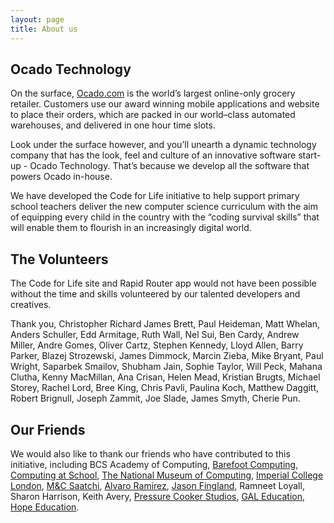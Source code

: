```yaml
---
layout: page
title: About us
---
```


## Ocado Technology
On the surface, [Ocado.com](http://www.ocado.com/) is the world’s largest online-only grocery retailer. Customers use our award winning mobile applications and website to place their orders, which are packed in our world–class automated warehouses, and delivered in one hour time slots.

Look under the surface however, and you’ll unearth a dynamic technology company that has the look, feel and culture of an innovative software start-up - Ocado Technology. That’s because we develop all the software that powers Ocado in-house.

We have developed the Code for Life initiative to help support primary school teachers deliver the new computer science curriculum with the aim of equipping every child in the country with the “coding survival skills” that will enable them to flourish in an increasingly digital world.

##  The Volunteers
The Code for Life site and Rapid Router app would not have been possible without the time and skills volunteered by our talented developers and creatives.

Thank you, Christopher Richard James Brett, Paul Heideman, Matt Whelan, Anders Schuller, Edd Armitage, Ruth Wall, Nel Sui, Ben Cardy, Andrew Miller, Andre Gomes, Oliver Cartz, Stephen Kennedy, Lloyd Allen, Barry Parker, Blazej Strozewski, James Dimmock, Marcin Zieba, Mike Bryant, Paul Wright, Saparbek Smailov, Shubham Jain, Sophie Taylor, Will Peck, Mahana Clutha, Kenny MacMillan, Ana Crisan, Helen Mead, Kristian Brugts, Michael Storey, Rachel Lord, Bree King, Chris Pavli, Paulina Koch, Matthew Daggitt, Robert Brignull, Joseph Zammit, Joe Slade, James Smyth, Cherie Pun.

## Our Friends
We would also like to thank our friends who have contributed to this initiative, including BCS Academy of Computing, 
[Barefoot Computing](http://www.barefootcas.org.uk/), [Computing at School](http://www.computingatschool.org.uk/), 
[The National Museum of Computing](http://www.tnmoc.org/), [Imperial College London](http://www3.imperial.ac.uk/), 
[M&C Saatchi](http://www.mcsaatchi.com/), [Alvaro Ramirez](http://instantproductions.com/), [Jason Fingland](http://fingerland.co.uk/), 
Ramneet Loyall, Sharon Harrison, Keith Avery, [Pressure Cooker Studios](http://pressurecookerstudios.co.za/), [GAL Education](http://www.gal-education.com/), 
[Hope Education](http://www.hope-education.co.uk/).